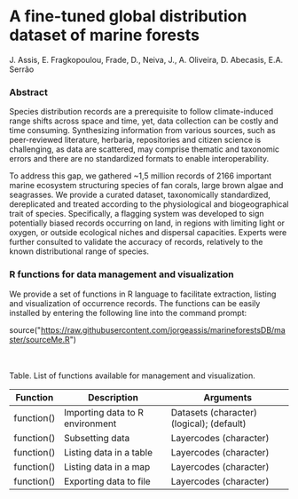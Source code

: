 # A fine-tuned global distribution dataset of marine forests

J. Assis, E. Fragkopoulou, Frade, D., Neiva, J., A. Oliveira, D. Abecasis, E.A. Serrão


### Abstract

Species distribution records are a prerequisite to follow climate-induced range shifts across space and time, yet, data collection can be costly and time consuming. Synthesizing information from various sources, such as peer-reviewed literature, herbaria, repositories and citizen science is challenging, as data are scattered, may comprise thematic and taxonomic errors and there are no standardized formats to enable interoperability. 

To address this gap, we gathered ~1,5 million records of 2166 important marine ecosystem structuring species of fan corals, large brown algae and seagrasses. We provide a curated dataset, taxonomically standardized, dereplicated and treated according to the physiological and biogeographical trait of species. Specifically, a flagging system was developed to sign potentially biased records occurring on land, in regions with limiting light or oxygen, or outside ecological niches and dispersal capacities. Experts were further consulted to validate the accuracy of records, relatively to the known distributional range of species. 


### R functions for data management and visualization

We provide a set of functions in R language to facilitate extraction, listing and visualization of occurrence records. The functions can be easily installed by entering the following line into the command prompt:

source("https://raw.githubusercontent.com/jorgeassis/marineforestsDB/master/sourceMe.R")

<br><br>
Table. List of functions available for management and visualization.

Function | Description | Arguments
------------ | ------------- | -------------
function() | Importing data to R environment | Datasets (character) (logical); (default)
function() | Subsetting data | Layercodes (character)
function() | Listing data in a table | Layercodes (character)
function() | Listing data in a map | Layercodes (character)
function() | Exporting data to file | Layercodes (character)

